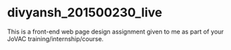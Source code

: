 # divyansh_201500230_live

This is a front-end web page design assignment given to me as part of your JoVAC training/internship/course. 
